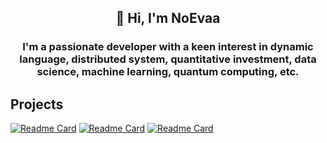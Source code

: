 <h2 align="center">👋 Hi, I'm NoEvaa</h2>

<h3 align="center">I'm a passionate developer with a keen interest in dynamic language, distributed system, quantitative investment, data science, machine learning, quantum computing, etc.</h3>

## Projects

[![Readme Card](https://github-readme-stats.vercel.app/api/pin/?username=NoEvaa&repo=Aystl)](https://github.com/NoEvaa/Aystl)
[![Readme Card](https://github-readme-stats.vercel.app/api/pin/?username=NoEvaa&repo=AyMemMapping)](https://github.com/NoEvaa/AyMemMapping)
[![Readme Card](https://github-readme-stats.vercel.app/api/pin/?username=NoEvaa&repo=AyTest-Mini)](https://github.com/NoEvaa/AyTest-Mini)

